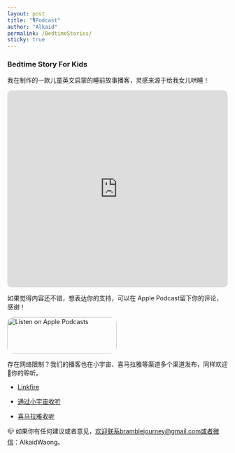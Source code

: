 ```yaml
---
layout: post
title: "🎙Podcast"
author: "Alkaid"
permalink: /BedtimeStories/
sticky: true
---
```


### Bedtime Story For Kids

我在制作的一款儿童英文启蒙的睡前故事播客，灵感来源于给我女儿哄睡！

<iframe id="embedPlayer" src="https://embed.podcasts.apple.com/us/podcast/bedtime-story/id1717719475?itsct=podcast_box_player&amp;itscg=30200&amp;ls=1&amp;theme=auto" height="450px" frameborder="0" sandbox="allow-forms allow-popups allow-same-origin allow-scripts allow-top-navigation-by-user-activation" allow="autoplay *; encrypted-media *; clipboard-write" style="width: 100%; max-width: 660px; overflow: hidden; border-radius: 10px; transform: translateZ(0px); animation: 2s 6 loading-indicator; background-color: rgb(228, 228, 228);"></iframe>

如果觉得内容还不错，想表达你的支持，可以在 Apple Podcast留下你的评论，感谢！ 

<a href="https://podcasts.apple.com/us/podcast/bedtime-story/id1717719475?itsct=podcast_box_badge&amp;itscg=30200&amp;ls=1" style="display: inline-block; overflow: hidden; border-radius: 13px; width: 250px; height: 83px;"><img src="https://tools.applemediaservices.com/api/badges/listen-on-apple-podcasts/badge/en-us?size=250x83&amp;releaseDate=1701690420" alt="Listen on Apple Podcasts" style="border-radius: 13px; width: 250px; height: 83px;"></a>

存在网络限制？我们的播客也在小宇宙、喜马拉雅等渠道多个渠道发布，同样欢迎👏你的聆听。

- [Linkfire](lnkfi.re/yx3zIl)

- [通过小宇宙收听](https://bedtimestories.podcast.xyz)

- [喜马拉雅收听](https://m.ximalaya.com/album/79263844?from=pc)

  

📪 如果你有任何建议或者意见，欢迎联系bramblejourney@gmail.com或者微信：AlkaidWaong。
